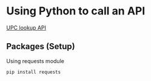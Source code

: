 # Using Python to call an API

[UPC lookup API](https://devs.upcitemdb.com/)

## Packages (Setup)

Using requests module

`pip install requests`
